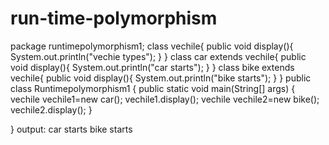 # run-time-polymorphism
package runtimepolymorphism1;
class vechile{
    public void display(){
        System.out.println("vechie types");
    }
}
class car extends vechile{
    public void display(){
        System.out.println("car starts");
    }
}
class bike extends vechile{
    public void display(){
        System.out.println("bike starts");
    }
}
public class Runtimepolymorphism1 {
 public static void main(String[] args) {
        vechile vechile1=new car();
        vechile1.display();
        vechile vechile2=new bike();
        vechile2.display();
    }
    
}
output:
car starts
bike starts
